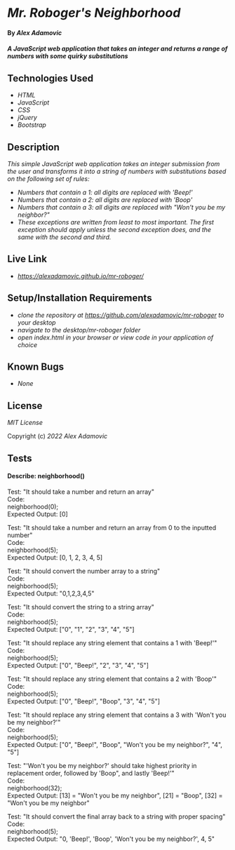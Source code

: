 # _Mr. Roboger's Neighborhood_

#### By _**Alex Adamovic**_

#### _A JavaScript web application that takes an integer and returns a range of numbers with some quirky substitutions_

## Technologies Used

* _HTML_
* _JavaScript_
* _CSS_
* _jQuery_
* _Bootstrap_

## Description

_This simple JavaScript web application takes an integer submission from the user and transforms it into a string of numbers with substitutions based on the following set of rules:_

* _Numbers that contain a 1: all digits are replaced with 'Beep!'_
* _Numbers that contain a 2: all digits are replaced with 'Boop'_
* _Numbers that contain a 3: all digits are replaced with "Won't you be my neighbor?"_
* _These exceptions are written from least to most important. The first exception should apply unless the second exception does, and the same with the second and third._

## Live Link

* _https://alexadamovic.github.io/mr-roboger/_

## Setup/Installation Requirements

* _clone the repository at https://github.com/alexadamovic/mr-roboger to your desktop_
* _navigate to the desktop/mr-roboger folder_
* _open index.html in your browser or view code in your application of choice_

## Known Bugs

* _None_

## License

_MIT License_

Copyright (c) _2022_ _Alex Adamovic_

## Tests

#### Describe: neighborhood()

Test: "It should take a number and return an array"  
Code:  
neighborhood(0);  
Expected Output: [0]

Test: "It should take a number and return an array from 0 to the inputted number"  
Code:  
neighborhood(5);  
Expected Output: [0, 1, 2, 3, 4, 5]

Test: "It should convert the number array to a string"  
Code:  
neighborhood(5);  
Expected Output: "0,1,2,3,4,5"

Test: "It should convert the string to a string array"  
Code:  
neighborhood(5);  
Expected Output: ["0", "1", "2", "3", "4", "5"]

Test: "It should replace any string element that contains a 1 with 'Beep!'"  
Code:  
neighborhood(5);  
Expected Output: ["0", "Beep!", "2", "3", "4", "5"]

Test: "It should replace any string element that contains a 2 with 'Boop'"  
Code:  
neighborhood(5);  
Expected Output: ["0", "Beep!", "Boop", "3", "4", "5"]

Test: "It should replace any string element that contains a 3 with 'Won't you be my neighbor?'"  
Code:  
neighborhood(5);  
Expected Output: ["0", "Beep!", "Boop", "Won't you be my neighbor?", "4", "5"]

Test: "'Won't you be my neighbor?' should take highest priority in replacement order, followed by 'Boop", and lastly 'Beep!'"  
Code:  
neighborhood(32);  
Expected Output: [13] = "Won't you be my neighbor", [21] = "Boop", [32] = "Won't you be my neighbor"

Test: "It should convert the final array back to a string with proper spacing"  
Code:  
neighborhood(5);  
Expected Output: "0, 'Beep!', 'Boop', 'Won't you be my neighbor?', 4, 5"